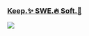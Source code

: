 ### [Keep.✨ SWE.🔥 Soft.💩](https://thekevinwang.com)

![](https://thekevinwang.com/api/svg?id=thekevinwang)

<!--![](https://pbs.twimg.com/profile_banners/79905213/1552963099/1500x500)-->
